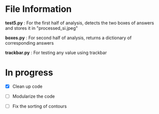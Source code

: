 # File Information
**test5.py** : For the first half of analysis, detects the two boxes of answers and stores it in "processed_si.jpeg"

**boxes.py** : For second half of analysis, returns a dictionary of corresponding answers

**trackbar.py** : For testing any value using trackbar

# In progress

- [x] Clean up code
- [ ] Modularize the code
- [ ] Fix the sorting of contours
 
